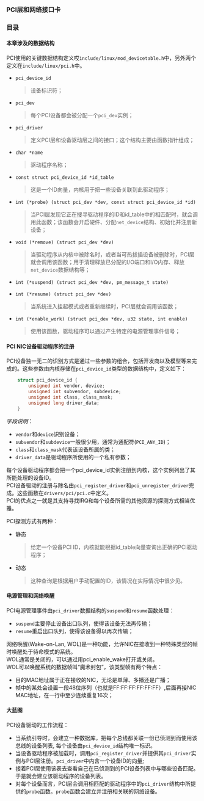 ### PCI层和网络接口卡


### 目录


#### 本章涉及的数据结构
PCI使用的关键数据结构定义哎`include/linux/mod_devicetable.h`中，另外两个定义在`include/linux/pci.h`中。   

- `pci_device_id`
  > 设备标识符；

- `pci_dev`
  > 每个PCI设备都会被分配一个`pci_dev`实例；

- `pci_driver`
  > 定义PCI层和设备驱动层之间的接口；这个结构主要由函数指针组成；

- `char *name`
  > 驱动程序名称；

- `const struct pci_device_id *id_table`
  > 这是一个ID向量，内核用于把一些设备关联到此驱动程序；

- `int (*probe) (struct pci_dev *dev, const struct pci_device_id *id)`
  > 当PCI层发现它正在搜寻驱动程序的ID和id_table中的相匹配时，就会调用此函数；该函数会开启硬件、分配`net_device`结构、初始化并注册新设备；

- `void (*remove) (struct pci_dev *dev)`
  > 当驱动程序从内核中被除名时，或者当可热拔插设备被删除时，PCI层就会调用该函数；用于清理释放已分配的I/O端口和I/O内存、释放`net_device`数据结构等；

- `int (*suspend) (struct pci_dev *dev, pm_message_t state)`
- `int (*resume) (struct pci_dev *dev)`
  > 当系统进入挂起模式或者重新继续时，PCI层就会调用该函数；

- `int (*enable_work) (struct pci_dev *dev, u32 state, int enable)`
  > 使用该函数，驱动程序可以通过产生特定的电源管理事件信号；

#### PCI NIC设备驱动程序的注册
PCI设备独一无二的识别方式是通过一些参数的组合，包括开发商以及模型等来完成的。这些参数由内核存储在`pci_device_id`类型的数据结构中，定义如下：  

```c
    struct pci_device_id {
        unsigned int vendor, device;
        unsigned int subvendor, subdevice;
        unsigned int class, class_mask;
        unsigned long driver_data;
    }
```

*字段说明*：  

- `vendor`和`device`识别设备；
- `subvendor`和`subdevice`一般很少用，通常为通配符(`PCI_ANY_ID`)；
- `class`和`class_mask`代表该设备所属的类；
- `driver_data`是驱动程序所使用的一个私有参数；

每个设备驱动程序都会把一个pci_device_id实例注册到内核，这个实例列出了其所能处理的设备ID。  
PCI设备驱动的注册与除名由`pci_register_driver`和`pci_unregister_driver`完成。这些函数在`drivers/pci/pci.c`中定义。  
PCI的优点之一就是其支持寻找IRQ和每个设备所需的其他资源的探测方式相当优雅。  

PCI探测方式有两种：  

- 静态
  > 给定一个设备PCI ID，内核就能根据id_table向量查询出正确的PCI驱动程序；

- 动态
  > 这种查询是根据用户手动配置的ID，该情况在实际情况中很少见。

#### 电源管理和网络唤醒
PCI电源管理事件由`pci_driver`数据结构的`suspend`和`resume`函数处理：  

- `suspend`主要停止设备出口队列，使得该设备无法再传输；
- `resume`重启出口队列，使得该设备得以再次传输；

网络唤醒(Wake-on-Lan, WOL)是一种功能，允许NIC在接收到一种特殊类型的帧时唤醒处于待命模式的系统。  
WOL通常是关闭的，可以通过用pci_enable_wake打开或关闭。  
WOL可以唤醒系统的数据帧叫“魔术封包”，该类型帧有两个特点：  

- 目的MAC地址属于正在接收的NIC，无论是单薄、多播还是广播；
- 帧中的某处会设置一段48位序列（也就是FF:FF:FF:FF:FF:FF）,后面再接NIC MAC地址，在一行中至少连续重复16次；

#### 大蓝图
PCI设备驱动的工作流程：  

- 当系统引导时，会建立一种数据库，把每个总线都关联一份已侦测到而使用该总线的设备列表, 每个设备由`pci_device_id`结构唯一标识。  
- 当设备驱动程序被加载时，调用`pci_register_driver`并提供其`pci_driver`实例与PCI层注册。`pci_driver`中内含一个设备ID的向量;  
- 接着PCI层使用该表去查看自己在已侦测到的PCI设备列表中与哪些设备匹配。于是就会建立该驱动程序的设备列表。  
- 对每个设备而言，PCI层会调用相匹配的驱动程序中的`pci_driver`结构中所提供的`probe`函数。`probe`函数会建立并注册相关联的网络设备。  
